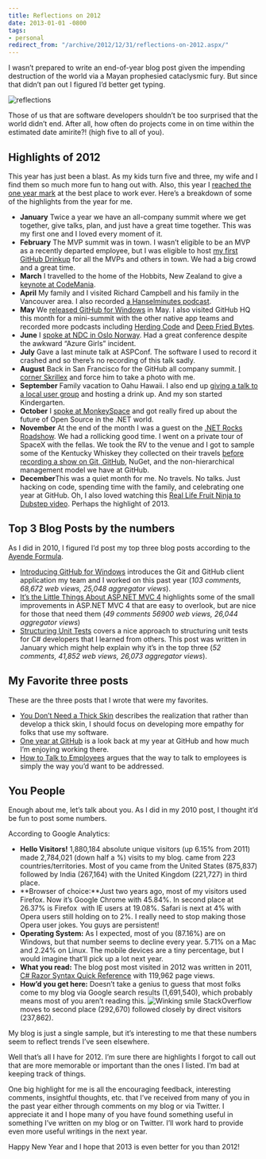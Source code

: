 ```yaml
---
title: Reflections on 2012
date: 2013-01-01 -0800
tags:
- personal
redirect_from: "/archive/2012/12/31/reflections-on-2012.aspx/"
---
```


I wasn’t prepared to write an end-of-year blog post given the impending
destruction of the world via a Mayan prophesied cataclysmic fury. But
since that didn’t pan out I figured I’d better get typing.

![reflections](https://haacked.com/images/haacked_com/WindowsLiveWriter/Reflections-on-2012_104D6/reflections_3.gif "reflections")

Those of us that are software developers shouldn’t be too surprised that
the world didn’t end. After all, how often do projects come in on time
within the estimated date amirite?! (high five to all of you).

Highlights of 2012
------------------

This year has just been a blast. As my kids turn five and three, my wife
and I find them so much more fun to hang out with. Also, this year I
[reached the one year
mark](https://haacked.com/archive/2012/12/07/one-year-at-github.aspx "One year at GitHub")
at the best place to work ever. Here’s a breakdown of some of the
highlights from the year for me.

-   **January** Twice a year we have an all-company summit where we get
    together, give talks, plan, and just have a great time together.
    This was my first one and I loved every moment of it.
-   **February** The MVP summit was in town. I wasn’t eligible to be an
    MVP as a recently departed employee, but I was eligible to host [my
    first GitHub
    Drinkup](https://haacked.com/archive/2012/02/23/github-drinkup-mvp-edition.aspx "GitHub Drinkp")
    for all the MVPs and others in town. We had a big crowd and a great
    time.
-   **March** I travelled to the home of the Hobbits, New Zealand to
    give a [keynote at
    CodeMania](https://haacked.com/archive/2012/08/27/codemania-love-to-code-keynote.aspx "Codemania keynote").
-   **April** My family and I visited Richard Campbell and his family in
    the Vancouver area. I also recorded [a Hanselminutes
    podcast](http://www.hanselminutes.com/312/aspnet-mvc-and-open-source-with-phil-haack "ASP.NET MVC and open source").
-   **May** We [released GitHub for
    Windows](https://haacked.com/archive/2012/05/21/introducing-github-for-windows.aspx "GitHub for Windows")
    in May. I also visited GitHub HQ this month for a mini-summit with
    the other native app teams and recorded more podcasts including
    [Herding Code](http://herdingcode.com/?p=384 "Herding Code") and
    [Deep Fried
    Bytes](http://deepfriedbytes.com/podcast/episode-86-announcing-github-for-windows/ "Deep Fried Bytes").
-   **June** I [spoke at NDC in Oslo
    Norway](https://haacked.com/archive/2012/06/19/talks-on-github-and-nuget.aspx "Talks on GitHub and NuGet").
    Had a great conference despite the awkward “Azure Girls” incident.
-   **July** Gave a last minute talk at ASPConf. The software I used to
    record it crashed and so there’s no recording of this talk sadly.
-   **August** Back in San Francisco for the GitHub all company summit.
    [I corner Skrillex](http://instagram.com/p/OSIylNNL1r/ "Skrillex")
    and force him to take a photo with me.
-   **September** Family vacation to Oahu Hawaii. I also end up [giving
    a talk to a local user
    group](https://haacked.com/archive/2012/09/05/git-and-github-talk-in-hawaii.aspx "Git and GitHub talk in Hawaii")
    and hosting a drink up. And my son started Kindergarten.
-   **October** I [spoke at
    MonkeySpace](https://haacked.com/archive/2012/10/21/monkeyspace-dotnet-oss.aspx "MonkeySpace")
    and got really fired up about the future of Open Source in the .NET
    world.
-   **November** At the end of the month I was a guest on the [.NET
    Rocks
    Roadshow](https://haacked.com/archive/2012/11/28/in-los-angeles-this-friday-for-net-rocks-roadshow.aspx ".NET Rocks Roadshow").
    We had a rollicking good time. I went on a private tour of SpaceX
    with the fellas. We took the RV to the venue and I got to sample
    some of the Kentucky Whiskey they collected on their travels [before
    recording a show on Git,
    GitHub](http://www.dotnetrocks.com/default.aspx?showNum=831 "Show #831"),
    NuGet, and the non-hierarchical management model we have at GitHub.
-   **December**This was a quiet month for me. No travels. No talks.
    Just hacking on code, spending time with the family, and celebrating
    one year at GitHub. Oh, I also loved watching this [Real Life Fruit
    Ninja to Dubstep
    video](http://www.youtube.com/watch?v=w-llZmPPNwU "Fruit Ninja in Real Life to Dubstep").
    Perhaps the highlight of 2013.

Top 3 Blog Posts by the numbers
-------------------------------

As I did in 2010, I figured I’d post my top three blog posts according
to the [Ayende
Formula](http://ayende.com/Blog/archive/2007/03/09/Calculating-most-popular-posts-with-SubText.aspx "Ayende Formula").

-   [Introducing GitHub for
    Windows](https://haacked.com/archive/2012/05/21/introducing-github-for-windows.aspx "Introducing GitHub for Windows")
    introduces the Git and GitHub client application my team and I
    worked on this past year (*103 comments, 68,672 web views, 25,048
    aggregator views*).
-   [It’s the Little Things About ASP.NET MVC
    4](https://haacked.com/archive/2012/03/11/itrsquos-the-little-things-about-asp-net-mvc-4.aspx "ASP.NET MVC 4 highlights")
    highlights some of the small improvements in ASP.NET MVC 4 that are
    easy to overlook, but are nice for those that need them (*49
    comments 56900 web views, 26,044 aggregator views*)
-   [Structuring Unit
    Tests](https://haacked.com/archive/2012/01/01/structuring-unit-tests.aspx "Structuring unit tests.")
    covers a nice approach to structuring unit tests for C# developers
    that I learned from others. This post was written in January which
    might help explain why it’s in the top three (*52 comments, 41,852
    web views, 26,073 aggregator views*).

My Favorite three posts
-----------------------

These are the three posts that I wrote that were my favorites.

-   [You Don’t Need a Thick
    Skin](https://haacked.com/archive/2012/12/17/you-do-not-need-a-thick-skin.aspx "You don't need a thick skin")
    describes the realization that rather than develop a thick skin, I
    should focus on developing more empathy for folks that use my
    software.
-   [One year at
    GitHub](https://haacked.com/archive/2012/12/07/one-year-at-github.aspx "One year at GitHub")
    is a look back at my year at GitHub and how much I’m enjoying
    working there.
-   [How to Talk to
    Employees](https://haacked.com/archive/2012/08/03/how-to-talk-to-employees.aspx "How to talk to employees")
    argues that the way to talk to employees is simply the way you’d
    want to be addressed.

You People
----------

Enough about me, let’s talk about you. As I did in my 2010 post, I
thought it’d be fun to post some numbers.

According to Google Analytics:

-   **Hello Visitors!** 1,880,184 absolute unique visitors (up 6.15%
    from 2011) made 2,784,021 (down half a %) visits to my blog. came
    from 223 countries/territories. Most of you came from the United
    States (875,837) followed by India (267,164) with the United Kingdom
    (221,727) in third place.
-   **Browser of choice:**Just two years ago, most of my visitors used
    Firefox. Now it’s Google Chrome with 45.84%. In second place at
    26.37% is Firefox  with IE users at 19.08%. Safari is next at 4%
    with Opera users still holding on to 2%. I really need to stop
    making those Opera user jokes. You guys are persistent!
-   **Operating System:** As I expected, most of you (87.16%) are on
    Windows, but that number seems to decline every year. 5.71% on a Mac
    and 2.24% on Linux. The mobile devices are a tiny percentage, but I
    would imagine that’ll pick up a lot next year.
-   **What you read:** The blog post most visited in 2012 was written in
    2011, [C# Razor Syntax Quick
    Reference](https://haacked.com/archive/2011/01/06/razor-syntax-quick-reference.aspx "Razor Syntax Quick Reference")
    with 119,962 page views.
-   **How’d you get here:** Doesn’t take a genius to guess that most
    folks come to my blog via Google search results (1,691,540), which
    probably means most of you aren’t reading this. ![Winking
    smile](https://haacked.com/images/haacked_com/WindowsLiveWriter/Year-In-Review-2010-Edition_12A01/wlEmoticon-winkingsmile_2.png)
    StackOverflow moves to second place (292,670) followed closely by
    direct visitors (237,862).

My blog is just a single sample, but it’s interesting to me that these
numbers seem to reflect trends I’ve seen elsewhere.

Well that’s all I have for 2012. I’m sure there are highlights I forgot
to call out that are more memorable or important than the ones I listed.
I’m bad at keeping track of things.

One big highlight for me is all the encouraging feedback, interesting
comments, insightful thoughts, etc. that I’ve received from many of you
in the past year either through comments on my blog or via Twitter. I
appreciate it and I hope many of you have found something useful in
something I’ve written on my blog or on Twitter. I’ll work hard to
provide even more useful writings in the next year.

Happy New Year and I hope that 2013 is even better for you than 2012!

